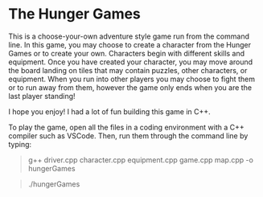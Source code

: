 # The Hunger Games

This is a choose-your-own adventure style game run from the command line. 
In this game, you may choose to create a character from the Hunger Games or to create your own. Characters begin with different skills and equipment.
Once you have created your character, you may move around the board landing on tiles that may contain puzzles, other characters, or equipment.
When you run into other players you may choose to fight them or to run away from them, however the game only ends when you are the last player standing!

I hope you enjoy! I had a lot of fun building this game in C++.

To play the game, open all the files in a coding environment with a C++ compiler such as VSCode. Then, run them through the command line by typing:
> g++ driver.cpp character.cpp equipment.cpp game.cpp map.cpp -o hungerGames

> ./hungerGames
